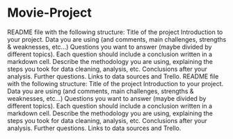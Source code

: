 # Movie-Project
README file with the following structure:
Title of the project
Introduction to your project.
Data you are using (and comments, main challenges, strengths & weaknesses, etc...)
Questions you want to answer (maybe divided by different topics). Each question should include a conclusion written in a markdown cell.
Describe the methodology you are using, explaining the steps you took for data cleaning, analysis, etc.
Conclusions after your analysis.
Further questions.
Links to data sources and Trello.
README file with the following structure:
Title of the project
Introduction to your project.
Data you are using (and comments, main challenges, strengths & weaknesses, etc...)
Questions you want to answer (maybe divided by different topics). Each question should include a conclusion written in a markdown cell.
Describe the methodology you are using, explaining the steps you took for data cleaning, analysis, etc.
Conclusions after your analysis.
Further questions.
Links to data sources and Trello.
